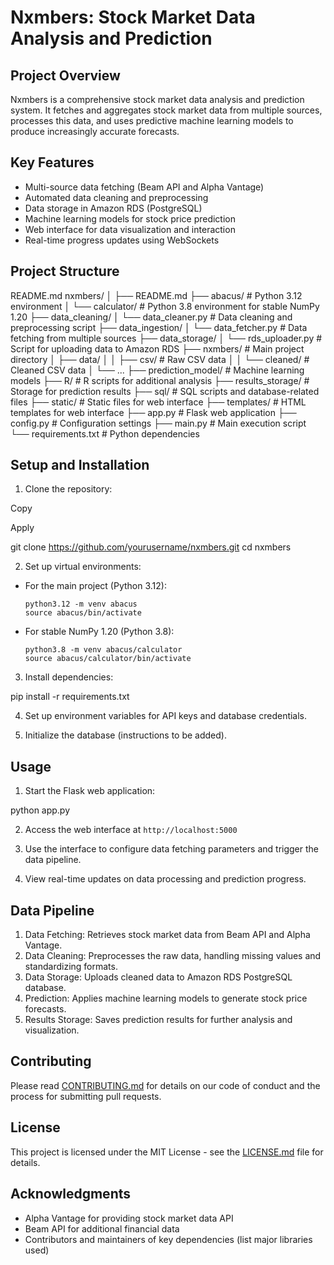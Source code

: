 # Nxmbers: Stock Market Data Analysis and Prediction

## Project Overview

Nxmbers is a comprehensive stock market data analysis and prediction system. It fetches and aggregates stock market data from multiple sources, processes this data, and uses predictive machine learning models to produce increasingly accurate forecasts.

## Key Features

- Multi-source data fetching (Beam API and Alpha Vantage)
- Automated data cleaning and preprocessing
- Data storage in Amazon RDS (PostgreSQL)
- Machine learning models for stock price prediction
- Web interface for data visualization and interaction
- Real-time progress updates using WebSockets

## Project Structure



README.md
nxmbers/
│
├── README.md
├── abacus/                    # Python 3.12 environment
│   └── calculator/            # Python 3.8 environment for stable NumPy 1.20
├── data_cleaning/
│   └── data_cleaner.py        # Data cleaning and preprocessing script
├── data_ingestion/
│   └── data_fetcher.py        # Data fetching from multiple sources
├── data_storage/
│   └── rds_uploader.py        # Script for uploading data to Amazon RDS
├── nxmbers/                   # Main project directory
│   ├── data/
│   │   ├── csv/               # Raw CSV data
│   │   └── cleaned/           # Cleaned CSV data
│   └── ...
├── prediction_model/          # Machine learning models
├── R/                         # R scripts for additional analysis
├── results_storage/           # Storage for prediction results
├── sql/                       # SQL scripts and database-related files
├── static/                    # Static files for web interface
├── templates/                 # HTML templates for web interface
├── app.py                     # Flask web application
├── config.py                  # Configuration settings
├── main.py                    # Main execution script
└── requirements.txt           # Python dependencies
## Setup and Installation

1. Clone the repository:

Copy

Apply

git clone https://github.com/yourusername/nxmbers.git cd nxmbers


2. Set up virtual environments:
- For the main project (Python 3.12):
  ```
  python3.12 -m venv abacus
  source abacus/bin/activate
  ```
- For stable NumPy 1.20 (Python 3.8):
  ```
  python3.8 -m venv abacus/calculator
  source abacus/calculator/bin/activate
  ```

3. Install dependencies:



pip install -r requirements.txt


4. Set up environment variables for API keys and database credentials.

5. Initialize the database (instructions to be added).

## Usage

1. Start the Flask web application:


python app.py


2. Access the web interface at `http://localhost:5000`

3. Use the interface to configure data fetching parameters and trigger the data pipeline.

4. View real-time updates on data processing and prediction progress.

## Data Pipeline

1. Data Fetching: Retrieves stock market data from Beam API and Alpha Vantage.
2. Data Cleaning: Preprocesses the raw data, handling missing values and standardizing formats.
3. Data Storage: Uploads cleaned data to Amazon RDS PostgreSQL database.
4. Prediction: Applies machine learning models to generate stock price forecasts.
5. Results Storage: Saves prediction results for further analysis and visualization.

## Contributing

Please read [CONTRIBUTING.md](CONTRIBUTING.md) for details on our code of conduct and the process for submitting pull requests.

## License

This project is licensed under the MIT License - see the [LICENSE.md](LICENSE.md) file for details.

## Acknowledgments

- Alpha Vantage for providing stock market data API
- Beam API for additional financial data
- Contributors and maintainers of key dependencies (list major libraries used)
